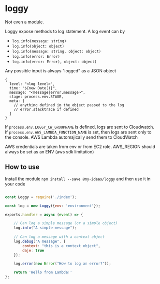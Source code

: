 # loggy

Not even a module.

Loggy expose methods to log statement. A log event can by 

* `log.info(message: string)`
* `log.info(object: object)`
* `log.info(message: string, object: object)`
* `log.info(error: Error)`
* `log.info(error: Error), object: object)`

Any possible input is always "logged" as a JSON object
```
{
  level: "<log level>",
  time: "${new Date()}",
  message: "<message|error.message>",
  stage: process.env.STAGE,
  meta: {
    // anything defined in the object passed to the log
    // error.stacktrace if defined
  }
}

```

If `process.env.LOGGY_CW_GROUPNAME` is defined, logs are sent to Cloudwatch. 
If `process.env.AWS_LAMBDA_FUNCTION_NAME` is set, then logs are sent only to the console. AWS Lambda automajically send them to CloudWatch 


AWS credentials are taken from env or from EC2 role. AWS_REGION should always be set as an ENV (aws sdk limitation) 

## How to use
Install the module `npm install --save @my-ideas/loggy` and then use it in your code
```javascript

const Loggy = require('./index');

const log = new Loggy({env: 'environment'});

exports.handler = async (event) => {

    // Can log a simple message (or a simple object)
    log.info("A simple message");
    
    // Can log a message with a context object
    log.debug("A message", {
        context: "this is a context object",
        daje: true
    });

    log.error(new Error("How to log an error?"));

    return 'Hello from Lambda!'
};


```
